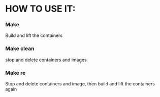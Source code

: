 # HOW TO USE IT:
### Make
Build and lift the containers
### Make clean
stop and delete containers and images
### Make re
Stop and delete containers and image, then build and lift the containers again
